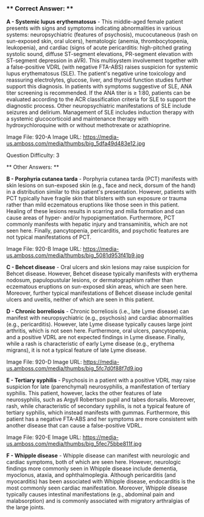 ### ** Correct Answer: **

**A - Systemic lupus erythematosus** - This middle-aged female patient presents with signs and symptoms indicating abnormalities in various systems: neuropsychiatric (features of psychosis), mucocutaneous (rash on sun-exposed skin, oral ulcers), hematologic (anemia, thrombocytopenia, leukopenia), and cardiac (signs of acute pericarditis: high-pitched grating systolic sound, diffuse ST-segment elevations, PR-segment elevation with ST-segment depression in aVR). This multisystem involvement together with a false-positive VDRL (with negative FTA-ABS) raises suspicion for systemic lupus erythematosus (SLE). The patient's negative urine toxicology and reassuring electrolytes, glucose, liver, and thyroid function studies further support this diagnosis. In patients with symptoms suggestive of SLE, ANA titer screening is recommended. If the ANA titer is ≥ 1:80, patients can be evaluated according to the ACR classification criteria for SLE to support the diagnostic process. Other neuropsychiatric manifestations of SLE include seizures and delirium. Management of SLE includes induction therapy with a systemic glucocorticoid and maintenance therapy with hydroxychloroquine with or without methotrexate or azathioprine.

Image File: 920-A
Image URL: https://media-us.amboss.com/media/thumbs/big_5dfa49d483e12.jpg

Question Difficulty: 3

** Other Answers: **

**B - Porphyria cutanea tarda** - Porphyria cutanea tarda (PCT) manifests with skin lesions on sun-exposed skin (e.g., face and neck, dorsum of the hand) in a distribution similar to this patient's presentation. However, patients with PCT typically have fragile skin that blisters with sun exposure or trauma rather than mild eczematous eruptions like those seen in this patient. Healing of these lesions results in scarring and milia formation and can cause areas of hyper- and/or hypopigmentation. Furthermore, PCT commonly manifests with hepatic injury and transaminitis, which are not seen here. Finally, pancytopenia, pericarditis, and psychotic features are not typical manifestations of PCT.

Image File: 920-B
Image URL: https://media-us.amboss.com/media/thumbs/big_5081d953f41b9.jpg

**C - Behcet disease** - Oral ulcers and skin lesions may raise suspicion for Behcet disease. However, Behcet disease typically manifests with erythema nodosum, papulopustular lesions, or dermatographism rather than eczematous eruptions on sun-exposed skin areas, which are seen here. Moreover, further typical manifestations of Behcet disease include genital ulcers and uveitis, neither of which are seen in this patient.

**D - Chronic borreliosis** - Chronic borreliosis (i.e., late Lyme disease) can manifest with neuropsychiatric (e.g., psychosis) and cardiac abnormalities (e.g., pericarditis). However, late Lyme disease typically causes large joint arthritis, which is not seen here. Furthermore, oral ulcers, pancytopenia, and a positive VDRL are not expected findings in Lyme disease. Finally, while a rash is characteristic of early Lyme disease (e.g., erythema migrans), it is not a typical feature of late Lyme disease.

Image File: 920-D
Image URL: https://media-us.amboss.com/media/thumbs/big_5fc7d0f88f7d9.jpg

**E - Tertiary syphilis** - Psychosis in a patient with a positive VDRL may raise suspicion for late (parenchymal) neurosyphilis, a manifestation of tertiary syphilis. This patient, however, lacks the other features of late neurosyphilis, such as Argyll Robertson pupil and tabes dorsalis. Moreover, rash, while characteristic of secondary syphilis, is not a typical feature of tertiary syphilis, which instead manifests with gummas. Furthermore, this patient has a negative FTA-ABS and her symptoms are more consistent with another disease that can cause a false-positive VDRL.

Image File: 920-E
Image URL: https://media-us.amboss.com/media/thumbs/big_5fec75bbe811f.jpg

**F - Whipple disease** - Whipple disease can manifest with neurologic and cardiac symptoms, both of which are seen here. However, neurologic findings more commonly seen in Whipple disease include dementia, myoclonus, ataxia, and ophthalmoplegia. Although pericarditis (and myocarditis) has been associated with Whipple disease, endocarditis is the most commonly seen cardiac manifestation. Moreover, Whipple disease typically causes intestinal manifestations (e.g., abdominal pain and malabsorption) and is commonly associated with migratory arthralgias of the large joints.

